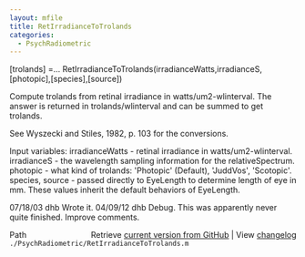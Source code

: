 ```yaml
---
layout: mfile
title: RetIrradianceToTrolands
categories:
  - PsychRadiometric
---
```


\[trolands\] =...
    RetIrradianceToTrolands\(irradianceWatts,irradianceS,\[photopic\],\[species\],\[source\]\)

Compute trolands from retinal irradiance in watts/um2\-wlinterval.  The answer is
returned in trolands/wlinterval and can be summed to get trolands.

See Wyszecki and Stiles, 1982, p. 103 for the conversions.

Input variables: irradianceWatts \- retinal irradiance in watts/um2\-wlinterval.
                 irradianceS \- the wavelength sampling information for the relativeSpectrum.
                 photopic \- what kind of trolands: 'Photopic' \(Default\), 'JuddVos', 'Scotopic'.
                 species, source \- passed directly to EyeLength to determine length of eye in mm.
                    These values inherit the default behaviors of EyeLength.

07/18/03  dhb  Wrote it.
04/09/12  dhb  Debug.  This was apparently never quite finished.
               Improve comments.


<div class="code_header" style="text-align:right;">
  <span style="float:left;">Path&nbsp;&nbsp;</span> <span class="counter">Retrieve <a href=
  "https://raw.github.com/Psychtoolbox-3/Psychtoolbox-3/beta/./PsychRadiometric/RetIrradianceToTrolands.m">current version from GitHub</a> | View <a href=
  "https://github.com/Psychtoolbox-3/Psychtoolbox-3/commits/beta/./PsychRadiometric/RetIrradianceToTrolands.m">changelog</a></span>
</div>
<div class="code">
  <code>./PsychRadiometric/RetIrradianceToTrolands.m</code>
</div>
